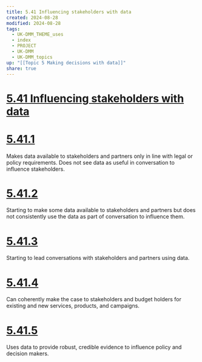 ```yaml
---
title: 5.41 Influencing stakeholders with data
created: 2024-08-28
modified: 2024-08-28
tags:
  - UK-DMM_THEME_uses
  - index
  - PROJECT
  - UK-DMM
  - UK-DMM_topics
up: "[[Topic 5 Making decisions with data]]"
share: true
---
```

# [5.41 Influencing stakeholders with data](5.41%20Influencing%20stakeholders%20with%20data.md)
# [5.41.1](5.41.1.md)

Makes data available to stakeholders and partners only in line with legal or policy requirements. Does not see data as useful in conversation to influence stakeholders.

# [5.41.2](5.41.2.md)

Starting to make some data available to stakeholders and partners but does not consistently use the data as part of conversation to influence them.

# [5.41.3](5.41.3.md)

Starting to lead conversations with stakeholders and partners using data.

# [5.41.4](5.41.4.md)

Can coherently make the case to stakeholders and budget holders for existing and new services, products, and campaigns.

# [5.41.5](5.41.5.md)

Uses data to provide robust, credible evidence to influence policy and decision makers.

